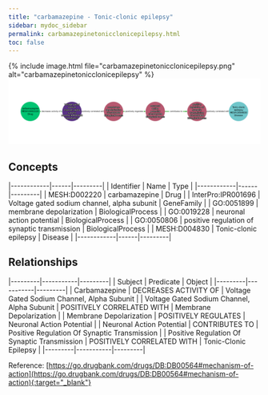 ```yaml
---
title: "carbamazepine - Tonic-clonic epilepsy"
sidebar: mydoc_sidebar
permalink: carbamazepinetonicclonicepilepsy.html
toc: false 
---
```


{% include image.html file="carbamazepinetonicclonicepilepsy.png" alt="carbamazepinetonicclonicepilepsy" %}![Path Visualization](/images/carbamazepinetonicclonicepilepsy.png)

## Concepts

|------------|------|---------|
| Identifier | Name | Type    |
|------------|------|---------|
| MESH:D002220 | carbamazepine | Drug |
| InterPro:IPR001696 | Voltage gated sodium channel, alpha subunit | GeneFamily |
| GO:0051899 | membrane depolarization | BiologicalProcess |
| GO:0019228 | neuronal action potential | BiologicalProcess |
| GO:0050806 | positive regulation of synaptic transmission | BiologicalProcess |
| MESH:D004830 | Tonic-clonic epilepsy | Disease |
|------------|------|---------|

## Relationships

|---------|-----------|---------|
| Subject | Predicate | Object  |
|---------|-----------|---------|
| Carbamazepine | DECREASES ACTIVITY OF | Voltage Gated Sodium Channel, Alpha Subunit |
| Voltage Gated Sodium Channel, Alpha Subunit | POSITIVELY CORRELATED WITH | Membrane Depolarization |
| Membrane Depolarization | POSITIVELY REGULATES | Neuronal Action Potential |
| Neuronal Action Potential | CONTRIBUTES TO | Positive Regulation Of Synaptic Transmission |
| Positive Regulation Of Synaptic Transmission | POSITIVELY CORRELATED WITH | Tonic-Clonic Epilepsy |
|---------|-----------|---------|

Reference: [https://go.drugbank.com/drugs/DB:DB00564#mechanism-of-action](https://go.drugbank.com/drugs/DB:DB00564#mechanism-of-action){:target="_blank"}